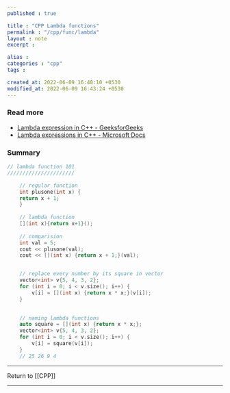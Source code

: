 ```yaml
---
published : true

title : "CPP Lambda functions"
permalink : "/cpp/func/lambda"
layout : note
excerpt : 

alias : 
categories : "cpp"
tags : 

created_at: 2022-06-09 16:40:10 +0530
modified_at: 2022-06-09 16:43:24 +0530
---
```


### Read more 

- [Lambda expression in C++ - GeeksforGeeks](https://www.geeksforgeeks.org/lambda-expression-in-c/)
- [Lambda expressions in C++ - Microsoft Docs](https://docs.microsoft.com/en-us/cpp/cpp/lambda-expressions-in-cpp?view=msvc-170)

### Summary 

```cpp
// lambda function 101
//////////////////////

	// regular function 
	int plusone(int x) {
	return x + 1;
	}
	
	// lambda function
	[](int x){return x+1}();
	
	// comparision 
	int val = 5;
	cout << plusone(val); 
	cout << [](int x) {return x + 1;}(val);


	// replace every number by its square in vector
	vector<int> v{5, 4, 3, 2};
	for (int i = 0; i < v.size(); i++) {
		v[i] = [](int x) {return x * x;}(v[i]);
	}
	

	// naming lambda functions 
	auto square = [](int x) {return x * x;};
	vector<int> v{5, 4, 3, 2};
	for (int i = 0; i < v.size(); i++) {
		v[i] = square(v[i]);
	}
	// 25 26 9 4

```


 ---

 Return to [[CPP]]

 ---
